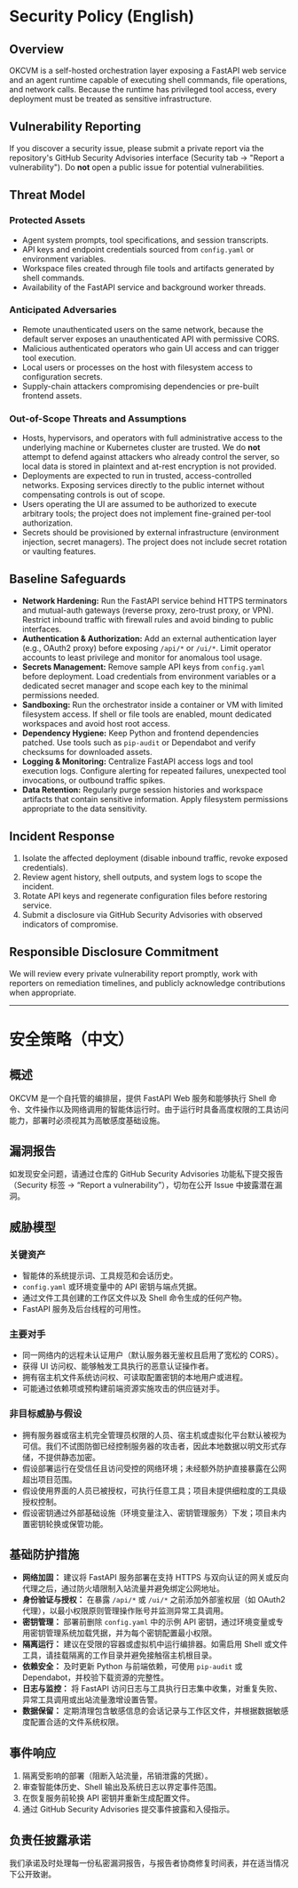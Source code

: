 # Security Policy (English)

## Overview
OKCVM is a self-hosted orchestration layer exposing a FastAPI web service and an agent runtime capable of executing shell commands, file operations, and network calls. Because the runtime has privileged tool access, every deployment must be treated as sensitive infrastructure.

## Vulnerability Reporting
If you discover a security issue, please submit a private report via the repository's GitHub Security Advisories interface (Security tab → "Report a vulnerability"). Do **not** open a public issue for potential vulnerabilities.

## Threat Model

### Protected Assets
- Agent system prompts, tool specifications, and session transcripts.
- API keys and endpoint credentials sourced from `config.yaml` or environment variables.
- Workspace files created through file tools and artifacts generated by shell commands.
- Availability of the FastAPI service and background worker threads.

### Anticipated Adversaries
- Remote unauthenticated users on the same network, because the default server exposes an unauthenticated API with permissive CORS.
- Malicious authenticated operators who gain UI access and can trigger tool execution.
- Local users or processes on the host with filesystem access to configuration secrets.
- Supply-chain attackers compromising dependencies or pre-built frontend assets.

### Out-of-Scope Threats and Assumptions
- Hosts, hypervisors, and operators with full administrative access to the underlying machine or Kubernetes cluster are trusted. We do **not** attempt to defend against attackers who already control the server, so local data is stored in plaintext and at-rest encryption is not provided.
- Deployments are expected to run in trusted, access-controlled networks. Exposing services directly to the public internet without compensating controls is out of scope.
- Users operating the UI are assumed to be authorized to execute arbitrary tools; the project does not implement fine-grained per-tool authorization.
- Secrets should be provisioned by external infrastructure (environment injection, secret managers). The project does not include secret rotation or vaulting features.

## Baseline Safeguards
- **Network Hardening:** Run the FastAPI service behind HTTPS terminators and mutual-auth gateways (reverse proxy, zero-trust proxy, or VPN). Restrict inbound traffic with firewall rules and avoid binding to public interfaces.
- **Authentication & Authorization:** Add an external authentication layer (e.g., OAuth2 proxy) before exposing `/api/*` or `/ui/*`. Limit operator accounts to least privilege and monitor for anomalous tool usage.
- **Secrets Management:** Remove sample API keys from `config.yaml` before deployment. Load credentials from environment variables or a dedicated secret manager and scope each key to the minimal permissions needed.
- **Sandboxing:** Run the orchestrator inside a container or VM with limited filesystem access. If shell or file tools are enabled, mount dedicated workspaces and avoid host root access.
- **Dependency Hygiene:** Keep Python and frontend dependencies patched. Use tools such as `pip-audit` or Dependabot and verify checksums for downloaded assets.
- **Logging & Monitoring:** Centralize FastAPI access logs and tool execution logs. Configure alerting for repeated failures, unexpected tool invocations, or outbound traffic spikes.
- **Data Retention:** Regularly purge session histories and workspace artifacts that contain sensitive information. Apply filesystem permissions appropriate to the data sensitivity.

## Incident Response
1. Isolate the affected deployment (disable inbound traffic, revoke exposed credentials).
2. Review agent history, shell outputs, and system logs to scope the incident.
3. Rotate API keys and regenerate configuration files before restoring service.
4. Submit a disclosure via GitHub Security Advisories with observed indicators of compromise.

## Responsible Disclosure Commitment
We will review every private vulnerability report promptly, work with reporters on remediation timelines, and publicly acknowledge contributions when appropriate.

---

# 安全策略（中文）

## 概述
OKCVM 是一个自托管的编排层，提供 FastAPI Web 服务和能够执行 Shell 命令、文件操作以及网络调用的智能体运行时。由于运行时具备高度权限的工具访问能力，部署时必须视其为高敏感度基础设施。

## 漏洞报告
如发现安全问题，请通过仓库的 GitHub Security Advisories 功能私下提交报告（Security 标签 → “Report a vulnerability”），切勿在公开 Issue 中披露潜在漏洞。

## 威胁模型

### 关键资产
- 智能体的系统提示词、工具规范和会话历史。
- `config.yaml` 或环境变量中的 API 密钥与端点凭据。
- 通过文件工具创建的工作区文件以及 Shell 命令生成的任何产物。
- FastAPI 服务及后台线程的可用性。

### 主要对手
- 同一网络内的远程未认证用户（默认服务器无鉴权且启用了宽松的 CORS）。
- 获得 UI 访问权、能够触发工具执行的恶意认证操作者。
- 拥有宿主机文件系统访问权、可读取配置密钥的本地用户或进程。
- 可能通过依赖项或预构建前端资源实施攻击的供应链对手。

### 非目标威胁与假设
- 拥有服务器或宿主机完全管理员权限的人员、宿主机或虚拟化平台默认被视为可信。我们不试图防御已经控制服务器的攻击者，因此本地数据以明文形式存储，不提供静态加密。
- 假设部署运行在受信任且访问受控的网络环境；未经额外防护直接暴露在公网超出项目范围。
- 假设使用界面的人员已被授权，可执行任意工具；项目未提供细粒度的工具级授权控制。
- 假设密钥通过外部基础设施（环境变量注入、密钥管理服务）下发；项目未内置密钥轮换或保管功能。

## 基础防护措施
- **网络加固：** 建议将 FastAPI 服务部署在支持 HTTPS 与双向认证的网关或反向代理之后，通过防火墙限制入站流量并避免绑定公网地址。
- **身份验证与授权：** 在暴露 `/api/*` 或 `/ui/*` 之前添加外部鉴权层（如 OAuth2 代理），以最小权限原则管理操作账号并监测异常工具调用。
- **密钥管理：** 部署前删除 `config.yaml` 中的示例 API 密钥，通过环境变量或专用密钥管理系统加载凭据，并为每个密钥配置最小权限。
- **隔离运行：** 建议在受限的容器或虚拟机中运行编排器。如需启用 Shell 或文件工具，请挂载隔离的工作目录并避免接触宿主机根目录。
- **依赖安全：** 及时更新 Python 与前端依赖，可使用 `pip-audit` 或 Dependabot，并校验下载资源的完整性。
- **日志与监控：** 将 FastAPI 访问日志与工具执行日志集中收集，对重复失败、异常工具调用或出站流量激增设置告警。
- **数据保留：** 定期清理包含敏感信息的会话记录与工作区文件，并根据数据敏感度配置合适的文件系统权限。

## 事件响应
1. 隔离受影响的部署（阻断入站流量，吊销泄露的凭据）。
2. 审查智能体历史、Shell 输出及系统日志以界定事件范围。
3. 在恢复服务前轮换 API 密钥并重新生成配置文件。
4. 通过 GitHub Security Advisories 提交事件披露和入侵指示。

## 负责任披露承诺
我们承诺及时处理每一份私密漏洞报告，与报告者协商修复时间表，并在适当情况下公开致谢。
